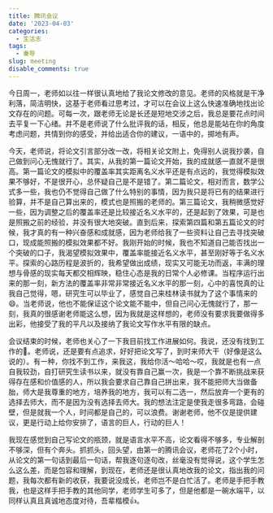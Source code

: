 ```yaml
---
title: 腾讯会议
date: '2023-04-03'
categories:
  - 生活志
tags:
  - 秦导
slug: meeting
disable_comments: true
---
```




今日周一，老师如以往一样很认真地给了我论文修改的意见。老师的风格就是干净利落，简洁明快，这基于老师看过思考过，才可以在会议上这么快速准确地找出论文存在的问题。可每一次，跟老师无论是长还是短地交涉之后，我总是要花点时间去平复一下心绪。并不是老师说了什么批评我的话，相反，他总是能站在你的角度考虑问题，共情到你的感受，并给出适合你的建议，一语中的，掷地有声。

今天，老师说，将论文引言部分改一改，将相关论文附上，免得别人说我抄袭，自己做到问心无愧就行了。其实，从我的第一篇论文开始，我的成就感一直就不是很高。第一篇论文的模拟中的覆盖率其实距离名义水平还是有点远的，我觉得模拟效果不够好，不是很开心，总怀疑自己是不是错了。第二篇论文，相对而言，数学公式多一些，我也仍不觉得自己做了什么特别的事情，因为我只是将已有的结果进行验算，并不是自己算出来的，模式也是照搬的老师的。第三篇论文，我稍微感觉好一些，因为调整之后的覆盖率还是比较接近名义水平的，还是起到了效果，可是也是照搬之前的经验，并没有很大地突破。直到后来，探索第四篇和第五篇论文的时候，我才真的有一种兴奋感和成就感，因为老师给我了一些资料让自己去寻找突破口，现成能照搬的模拟效果都不好。我刚开始的时候，我也不知道自己能否找出一个突破的口子，我渴望模拟效果中，覆盖率能接近名义水平，甚至刚好等于名义水平。探索的心路历程是波折的，我希望做出成绩，现实又可能无功而返，丰满的理想与骨感的现实每天都交相辉映，稳住心态是我的日常个人必修课。当程序运行出来的那一刻，新方法的覆盖率非常非常接近名义水平的那一刻，心中的喜悦真的让我自己觉得，嗯，研究生可以毕业了，感觉自己来桂林读书就为了这个事情来的😄。当老师说，他也不能保证这个论文能不能中，但自己问心无愧就行了，那一刻，我真的很感谢老师能这么想，因为我就是这样想的，老师没有要求我要做得多出彩，他接受了我的平凡以及接纳了我论文写作水平有限的缺点。

会议结束的时候，老师也关心了一下我目前找工作进展如何。我说，还没有找到工作的🙈。老师说，还是要有点追求，好好把论文写了，到时来师大干（好像是这么说的）。有一种，你找不到工作，来我这，我给你活～哈哈～哎，我就是也有一点自我较劲，自打研究生读书以来，就没有靠自己赢一次，我是一个靠不断挑战来获得存在感和价值感的人，所以我会要求自己靠自己拼出来，我不能把师大当做备胎，师大是我尊重的地方，培养我的地方，我可以有二选一，然后放弃一个更有的选择去师大，而不是因为没有选择去师大。我的想法注定是使我走很多弯路，会碰壁，但是就我一个人，时间都是自己的，可以浪费。谢谢老师，他不仅是提供建议，更是行动上给你安排了，语言的巨人，行动的巨人！

我现在感觉到自己写论文的瓶颈，就是语言水平不高，论文看得不够多，专业解剖不够深，但有个奔头。抓抓头，回头望，由第一的腾讯会议，老师花了2个小时，从论文的第一句话到最后一句话，帮我逐句逐句改，丝毫没有觉得说，这个学生怎么这么差，而是包容和理解，到现在，老师还是很认真地改我的论文，指出我的问题，我每次都有新的收获，我要说没成长，老师岂不是白忙活了。老师是手把手教我，也是这样手把手教的其他同学，老师学生可多了，但是他都是一碗水端平，以同样认真且真诚地态度对待，吾辈楷模👍。
